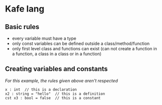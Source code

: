 # Kafe lang

## Basic rules

* every variable must have a type
* only const variables can be defined outside a class/method/function
* only first level class and functions can exist (can not create a function in a function, a class in a class or in a function)

## Creating variables and constants

*For this example, the rules given above aren't respected*

```
x : int  // this is a declaration
x2 : string = "hello"  // this is a definition
cst x3 : bool = false  // this is a constant
```